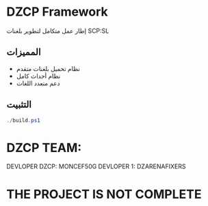 # DZCP Framework
إطار عمل متكامل لتطوير بلغنات SCP:SL

## المميزات
- نظام تحميل بلغنات متقدم
- نظام أحداث كامل
- دعم متعدد اللغات

## التثبيت
```powershell
./build.ps1
```
# DZCP TEAM:
DEVLOPER DZCP: MONCEF50G
DEVLOPER 1: DZARENAFIXERS



# THE PROJECT IS NOT COMPLETE
